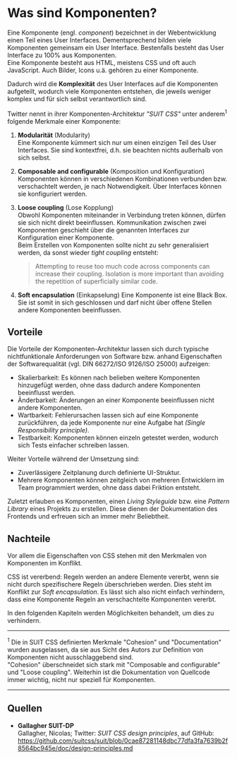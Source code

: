 # Was sind Komponenten?

Eine Komponente (engl. _component_) bezeichnet in der Webentwicklung einen Teil eines User Interfaces. Dementsprechend bilden viele Komponenten gemeinsam ein User Interface. Bestenfalls besteht das User Interface zu 100% aus Komponenten.  
Eine Komponente besteht aus HTML, meistens CSS und oft auch JavaScript. Auch Bilder, Icons u.ä. gehören zu einer Komponente.

Dadurch wird die **Komplexität** des User Interfaces auf die Komponenten aufgeteilt, wodurch viele Komponenten entstehen, die jeweils weniger komplex und für sich selbst verantwortlich sind.

Twitter nennt in ihrer Komponenten-Architektur _"SUIT CSS"_ unter anderem<sup>1</sup> folgende Merkmale einer Komponente:

1. **Modularität** (Modularity)  
   Eine Komponente kümmert sich nur um einen einzigen Teil des User Interfaces. Sie sind kontextfrei, d.h. sie beachten nichts außerhalb von sich selbst.

2. **Composable and configurable** (Komposition und Konfiguration)  
   Komponenten können in verschiedenen Kombinationen verbunden bzw. verschachtelt werden, je nach Notwendigkeit. Über Interfaces können sie konfiguriert werden.

3. **Loose coupling** (Lose Kopplung)  
   Obwohl Komponenten miteinander in Verbindung treten können, dürfen sie sich nicht direkt beeinflussen. Kommunikation zwischen zwei Komponenten geschieht über die genannten Interfaces zur Konfiguration einer Komponente.  
   Beim Erstellen von Komponenten sollte nicht zu sehr generalisiert werden, da sonst wieder _tight coupling_ entsteht:
   > Attempting to reuse too much code across components can increase their coupling. Isolation is more important than avoiding the repetition of superficially similar code.

4. **Soft encapsulation** (Einkapselung)
   Eine Komponente ist eine Black Box. Sie ist somit in sich geschlossen und darf nicht über offene Stellen andere Komponenten beeinflussen.


## Vorteile

Die Vorteile der Komponenten-Architektur lassen sich durch typische nichtfunktionale Anforderungen von Software bzw. anhand Eigenschaften der Softwarequalität (vgl. DIN 66272/ISO 9126/ISO 25000) aufzeigen:

- Skalierbarkeit: Es können nach belieben weitere Komponenten hinzugefügt werden, ohne dass dadurch andere Komponenten beeinflusst werden.
- Änderbarkeit: Änderungen an einer Komponente beeinflussen nicht andere Komponenten.
- Wartbarkeit: Fehlerursachen lassen sich auf eine Komponente zurückführen, da jede Komponente nur eine Aufgabe hat _(Single Responsibility principle)_.
- Testbarkeit: Komponenten können einzeln getestet werden, wodurch sich Tests einfacher schreiben lassen.

Weiter Vorteile während der Umsetzung sind:

- Zuverlässigere Zeitplanung durch definierte UI-Struktur.
- Mehrere Komponenten können zeitgleich von mehreren Entwicklern im Team programmiert werden, ohne dass dabei Friktion entsteht.

Zuletzt erlauben es Komponenten, einen _Living Styleguide_ bzw. eine _Pattern Library_ eines Projekts zu erstellen. Diese dienen der Dokumentation des Frontends und erfreuen sich an immer mehr Beliebtheit.

## Nachteile

Vor allem die Eigenschaften von CSS stehen mit den Merkmalen von Komponenten im Konflikt.

CSS ist vererbend: Regeln werden an andere Elemente vererbt, wenn sie nicht durch spezifischere Regeln überschrieben werden. Dies steht im Konflikt zur _Soft encapsulation_. Es lässt sich also nicht einfach verhindern, dass eine Komponente Regeln an verschachtelte Komponenten vererbt.

In den folgenden Kapiteln werden Möglichkeiten behandelt, um dies zu verhindern.

---

<sup>1</sup> Die in SUIT CSS definierten Merkmale "Cohesion" und "Documentation" wurden ausgelassen, da sie aus Sicht des Autors zur Definition von Komponenten nicht ausschlaggebend sind.  
"Cohesion" überschneidet sich stark mit "Composable and configurable" und "Loose coupling". Weiterhin ist die Dokumentation von Quellcode immer wichtig, nicht nur speziell für Komponenten.

---

## Quellen

- **Gallagher SUIT-DP**  
  Gallagher, Nicolas; Twitter: _SUIT CSS design principles_, auf GitHub: https://github.com/suitcss/suit/blob/0cae87281148dbc77dfa3fa7639b2f8564bc945e/doc/design-principles.md
